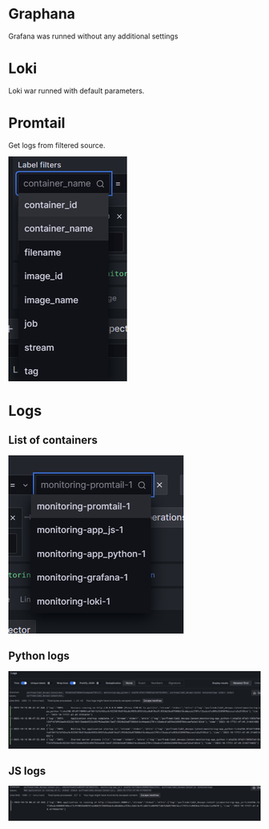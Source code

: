 # Graphana

Grafana was runned without any additional settings

# Loki

Loki war runned with default parameters.

# Promtail

Get logs from filtered source.

![Names list](img/tags.png)

# Logs

## List of containers

![Container list](img/names.png)

## Python logs

![Python App](img/py.png)

## JS logs

![JS App](img/js.png)
